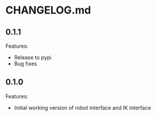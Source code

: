 # CHANGELOG.md

## 0.1.1

Features:

- Release to pypi
- Bug fixes

## 0.1.0

Features:

- Initial working version of robot interface and IK interface
